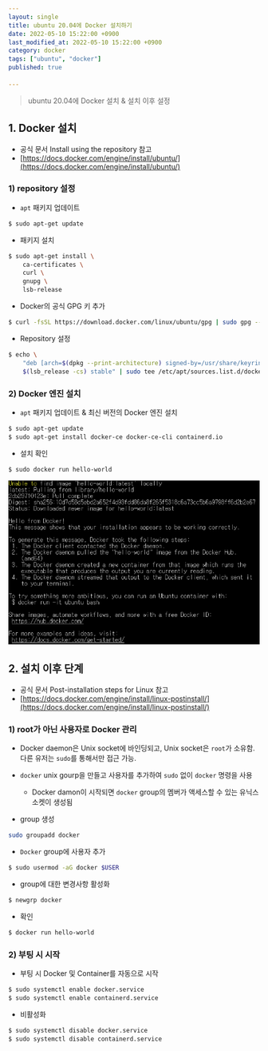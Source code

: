 ```yaml
---
layout: single
title: ubuntu 20.04에 Docker 설치하기
date: 2022-05-10 15:22:00 +0900
last_modified_at: 2022-05-10 15:22:00 +0900
category: docker
tags: ["ubuntu", "docker"]
published: true

---
```

> ubuntu 20.04에 Docker 설치 & 설치 이후 설정

## 1. Docker 설치
- 공식 문서 Install using the repository 참고
- [https://docs.docker.com/engine/install/ubuntu/](https://docs.docker.com/engine/install/ubuntu/)

### 1) repository 설정
- `apt` 패키지 업데이트
```bash
$ sudo apt-get update
```
    
- 패키지 설치
```bash
$ sudo apt-get install \
    ca-certificates \
    curl \
    gnupg \
    lsb-release
```

- Docker의 공식 GPG 키 추가
```bash
$ curl -fsSL https://download.docker.com/linux/ubuntu/gpg | sudo gpg --dearmor -o /usr/share/keyrings/docker-archive-keyring.gpg
```

- Repository 설정
```bash
$ echo \
    "deb [arch=$(dpkg --print-architecture) signed-by=/usr/share/keyrings/docker-archive-keyring.gpg] https://download.docker.com/linux/ubuntu \
    $(lsb_release -cs) stable" | sudo tee /etc/apt/sources.list.d/docker.list > /dev/null
```

### 2) Docker 엔진 설치
- `apt` 패키지 업데이트 & 최신 버전의 Docker 엔진 설치
```bash
$ sudo apt-get update
$ sudo apt-get install docker-ce docker-ce-cli containerd.io
```

- 설치 확인
```bash
$ sudo docker run hello-world
```
![Untitled](/assets/img/docker_install_3.png)


## 2. 설치 이후 단계
- 공식 문서 Post-installation steps for Linux 참고
- [https://docs.docker.com/engine/install/linux-postinstall/](https://docs.docker.com/engine/install/linux-postinstall/)

### 1) root가 아닌 사용자로 Docker 관리
- Docker daemon은 Unix socket에 바인딩되고, Unix socket은 `root`가 소유함. 다른 유저는 `sudo`를 통해서만 접근 가능.
- `docker` unix gourp을 만들고 사용자를 추가하여 `sudo` 없이 `docker` 명령을 사용
    - Docker damon이 시작되면 `docker` group의 멤버가 액세스할 수 있는 유닉스 소켓이 생성됨

- group 생성
```bash
sudo groupadd docker
```

- `Docker` group에 사용자 추가
```bash
$ sudo usermod -aG docker $USER
```

- group에 대한 변경사항 활성화
```bash
$ newgrp docker
```

- 확인
```bash
$ docker run hello-world
```

### 2) 부팅 시 시작
- 부팅 시 Docker 및 Container를 자동으로 시작
```bash
$ sudo systemctl enable docker.service
$ sudo systemctl enable containerd.service
```

- 비활성화
```bash
$ sudo systemctl disable docker.service
$ sudo systemctl disable containerd.service
```